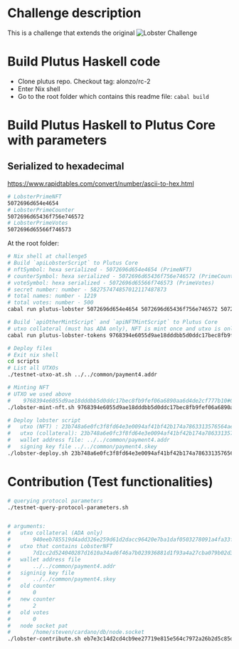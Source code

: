# Challenge description
This is a challenge that extends the original ![Lobster Challenge](https://github.com/input-output-hk/lobster-challenge)

# Build Plutus Haskell code
- Clone plutus repo. Checkout tag: alonzo/rc-2
- Enter Nix shell
- Go to the root folder which contains this readme file: `cabal build`

# Build Plutus Haskell to Plutus Core with parameters
## Serialized to hexadecimal
https://www.rapidtables.com/convert/number/ascii-to-hex.html
```bash
# LobsterPrimeNFT
5072696d654e4654
# LobsterPrimeCounter
5072696d65436f756e746572
# LobsterPrimeVotes
5072696d65566f746573
```

At the root folder:
```bash
# Nix shell at challenge5
# Build `apiLobsterScript` to Plutus Core
# nftSymbol: hexa serialized - 5072696d654e4654 (PrimeNFT)
# counterSymbol: hexa serialized - 5072696d65436f756e746572 (PrimeCounter)
# voteSymbol: hexa serialized - 5072696d65566f746573 (PrimeVotes)
# secret number: number - 582757474857012117487873
# total names: number - 1219
# total votes: number - 500
cabal run plutus-lobster 5072696d654e4654 5072696d65436f756e746572 5072696d65566f746573 582757474857012117487873 1219 500

# Build `apiOtherMintScript` and `apiNFTMintScript` to Plutus Core
# utxo collateral (must has ADA only), NFT is mint once and utxo is only used one time.
cabal run plutus-lobster-tokens 9768394e6055d9ae18dddbb5d0ddc17bec8fb9fef06a6890aa6d4de2cf777b10#0

# Deploy files
# Exit nix shell
cd scripts
# List all UTXOs
./testnet-utxo-at.sh ../../common/payment4.addr

# Minting NFT
# UTXO we used above
#    9768394e6055d9ae18dddbb5d0ddc17bec8fb9fef06a6890aa6d4de2cf777b10#0 (payment4.addr)
./lobster-mint-nft.sh 9768394e6055d9ae18dddbb5d0ddc17bec8fb9fef06a6890aa6d4de2cf777b10#0 ../../common/payment4.addr ../../common/payment4.skey

# Deploy lobster script
#   utxo (NFT) : 23b748a6e0fc3f8fd64e3e0094af41bf42b174a7863313576564ae3eccb5da1e#1 (payment4.addr)
#   utxo (collateral): 23b748a6e0fc3f8fd64e3e0094af41bf42b174a7863313576564ae3eccb5da1e#0
#   wallet address file: ../../common/payment4.addr
#   signing key file ../../common/payment4.skey
./lobster-deploy.sh 23b748a6e0fc3f8fd64e3e0094af41bf42b174a7863313576564ae3eccb5da1e#1 23b748a6e0fc3f8fd64e3e0094af41bf42b174a7863313576564ae3eccb5da1e#0 ../../common/payment4.addr ../../common/payment4.skey
```

# Contribution (Test functionalities)
```bash
# querying protocol parameters
./testnet-query-protocol-parameters.sh


# arguments:
#   utxo collateral (ADA only)
#       940eeb785519d4add326e259d61d2dacc96420e7ba1daf0503278091a4fa33fa#0 (payment4)    
#   utxo that contains LobsterNFT
#       7d1cc2d524040287d1610a34ad6f46a7b023936881d1f93a4a27cba079b02d34#1 (utxo that contain)
#   wallet address file
#       ../../common/payment4.addr
#   signinig key file
#       ../../common/payment4.skey
#   old counter
#       0
#   new counter
#       2
#   old votes
#       0
#   node socket pat
#       /home/steven/cardano/db/node.socket
./lobster-contribute.sh eb7e3c14d2cd4cb9ee27719e815e564c7972a26b2d5c85d304ba8d26835cef82#0 7d1cc2d524040287d1610a34ad6f46a7b023936881d1f93a4a27cba079b02d34#1 ../../common/payment3.addr ../../common/payment3.skey 0 31 0 /home/steven/cardano/db/node.socket
```